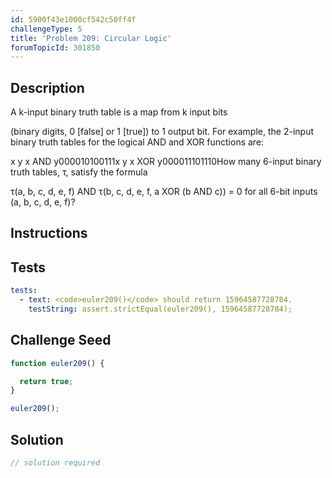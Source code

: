 ```yaml
---
id: 5900f43e1000cf542c50ff4f
challengeType: 5
title: 'Problem 209: Circular Logic'
forumTopicId: 301850
---
```


## Description

<section id='description'>

A k-input binary truth table is a map from k input bits

(binary digits, 0 \[false] or 1 \[true]) to 1 output bit. For example, the 2-input binary truth tables for the logical AND and XOR functions are:

x y x AND y000010100111x y x XOR y000011101110How many 6-input binary truth tables, τ, satisfy the formula

τ(a, b, c, d, e, f) AND τ(b, c, d, e, f, a XOR (b AND c)) = 0 for all 6-bit inputs (a, b, c, d, e, f)?

</section>

## Instructions

<section id='instructions'>

</section>

## Tests

<section id='tests'>

```yml
tests:
  - text: <code>euler209()</code> should return 15964587728784.
    testString: assert.strictEqual(euler209(), 15964587728784);

```

</section>

## Challenge Seed

<section id='challengeSeed'>

<div id='js-seed'>

```js
function euler209() {

  return true;
}

euler209();
```

</div>

</section>

## Solution

<section id='solution'>

```js
// solution required
```

</section>
